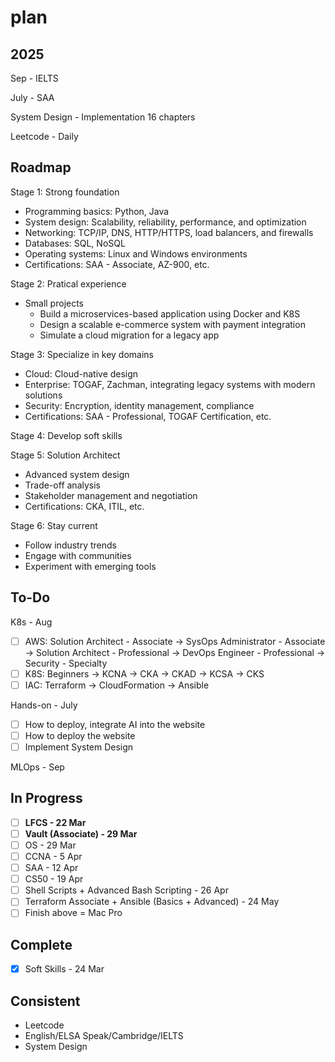 # plan

## 2025

Sep - IELTS

July - SAA

System Design - Implementation 16 chapters

Leetcode - Daily

## Roadmap

Stage 1: Strong foundation

- Programming basics: Python, Java
- System design: Scalability, reliability, performance, and optimization
- Networking: TCP/IP, DNS, HTTP/HTTPS, load balancers, and firewalls
- Databases: SQL, NoSQL
- Operating systems: Linux and Windows environments
- Certifications: SAA - Associate, AZ-900, etc.

Stage 2: Pratical experience

- Small projects
  - Build a microservices-based application using Docker and K8S
  - Design a scalable e-commerce system with payment integration
  - Simulate a cloud migration for a legacy app

Stage 3: Specialize in key domains

- Cloud: Cloud-native design
- Enterprise: TOGAF, Zachman, integrating legacy systems with modern solutions
- Security: Encryption, identity management, compliance
- Certifications: SAA - Professional, TOGAF Certification, etc.

Stage 4: Develop soft skills

Stage 5: Solution Architect

- Advanced system design
- Trade-off analysis
- Stakeholder management and negotiation
- Certifications: CKA, ITIL, etc.

Stage 6: Stay current

- Follow industry trends
- Engage with communities
- Experiment with emerging tools

## To-Do

K8s - Aug

- [ ] AWS: Solution Architect - Associate &rarr; SysOps Administrator - Associate &rarr; Solution Architect - Professional &rarr; DevOps Engineer - Professional &rarr; Security - Specialty
- [ ] K8S: Beginners &rarr; KCNA &rarr; CKA &rarr; CKAD &rarr; KCSA &rarr; CKS
- [ ] IAC: Terraform &rarr; CloudFormation &rarr; Ansible

Hands-on - July

- [ ] How to deploy, integrate AI into the website
- [ ] How to deploy the website
- [ ] Implement System Design

MLOps - Sep

## In Progress

- [ ] **LFCS - 22 Mar**
- [ ] **Vault (Associate) - 29 Mar**
- [ ] OS - 29 Mar
- [ ] CCNA - 5 Apr
- [ ] SAA - 12 Apr
- [ ] CS50 - 19 Apr
- [ ] Shell Scripts + Advanced Bash Scripting - 26 Apr
- [ ] Terraform Associate + Ansible (Basics + Advanced) - 24 May
- [ ] Finish above = Mac Pro

## Complete

- [x] Soft Skills - 24 Mar

## Consistent

- Leetcode
- English/ELSA Speak/Cambridge/IELTS
- System Design
